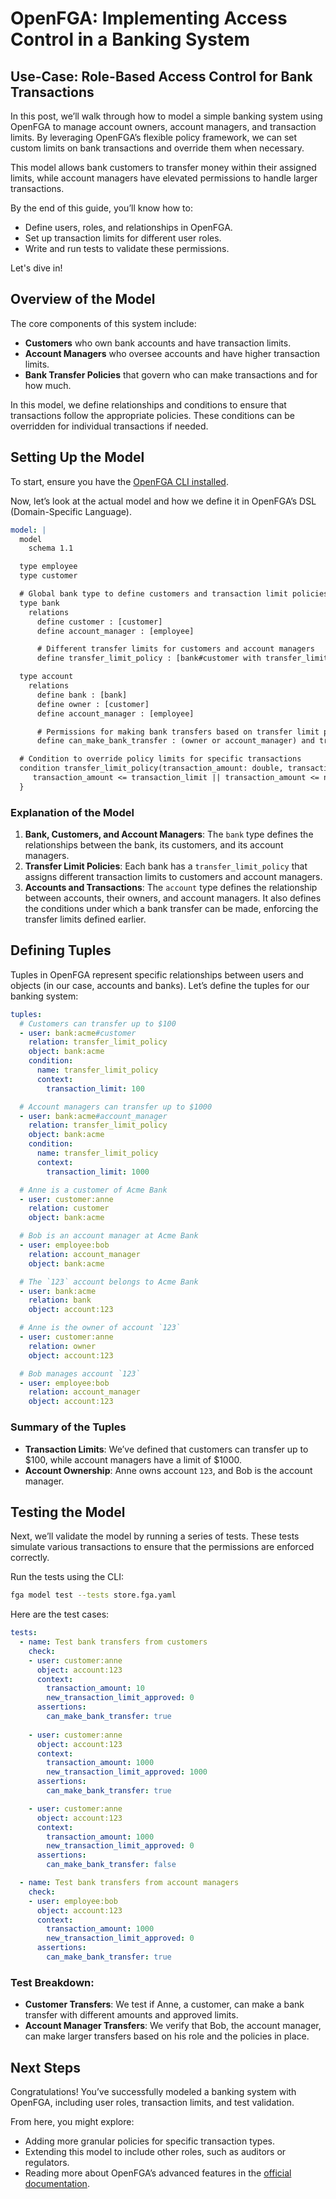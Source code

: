 # OpenFGA: Implementing Access Control in a Banking System

## Use-Case: Role-Based Access Control for Bank Transactions

In this post, we’ll walk through how to model a simple banking system using OpenFGA to manage account owners, account managers, and transaction limits. By leveraging OpenFGA’s flexible policy framework, we can set custom limits on bank transactions and override them when necessary.

This model allows bank customers to transfer money within their assigned limits, while account managers have elevated permissions to handle larger transactions.

By the end of this guide, you’ll know how to:
- Define users, roles, and relationships in OpenFGA.
- Set up transaction limits for different user roles.
- Write and run tests to validate these permissions.

Let's dive in!

## Overview of the Model

The core components of this system include:
- **Customers** who own bank accounts and have transaction limits.
- **Account Managers** who oversee accounts and have higher transaction limits.
- **Bank Transfer Policies** that govern who can make transactions and for how much.

In this model, we define relationships and conditions to ensure that transactions follow the appropriate policies. These conditions can be overridden for individual transactions if needed.

## Setting Up the Model

To start, ensure you have the [OpenFGA CLI installed](https://github.com/openfga/cli/?tab=readme-ov-file#installation).

Now, let’s look at the actual model and how we define it in OpenFGA’s DSL (Domain-Specific Language).

```yaml
model: |
  model
    schema 1.1

  type employee
  type customer

  # Global bank type to define customers and transaction limit policies
  type bank
    relations
      define customer : [customer]
      define account_manager : [employee]

      # Different transfer limits for customers and account managers
      define transfer_limit_policy : [bank#customer with transfer_limit_policy, bank#account_manager with transfer_limit_policy]

  type account
    relations
      define bank : [bank]
      define owner : [customer] 
      define account_manager : [employee]

      # Permissions for making bank transfers based on transfer limit policies
      define can_make_bank_transfer : (owner or account_manager) and transfer_limit_policy from bank

  # Condition to override policy limits for specific transactions
  condition transfer_limit_policy(transaction_amount: double, transaction_limit: double, new_transaction_limit_approved: double) {
     transaction_amount <= transaction_limit || transaction_amount <= new_transaction_limit_approved
  }
```

### Explanation of the Model

1. **Bank, Customers, and Account Managers**: The `bank` type defines the relationships between the bank, its customers, and its account managers.
2. **Transfer Limit Policies**: Each bank has a `transfer_limit_policy` that assigns different transaction limits to customers and account managers.
3. **Accounts and Transactions**: The `account` type defines the relationship between accounts, their owners, and account managers. It also defines the conditions under which a bank transfer can be made, enforcing the transfer limits defined earlier.

## Defining Tuples

Tuples in OpenFGA represent specific relationships between users and objects (in our case, accounts and banks). Let’s define the tuples for our banking system:

```yaml
tuples:
  # Customers can transfer up to $100 
  - user: bank:acme#customer
    relation: transfer_limit_policy
    object: bank:acme
    condition:
      name: transfer_limit_policy
      context: 
        transaction_limit: 100

  # Account managers can transfer up to $1000 
  - user: bank:acme#account_manager
    relation: transfer_limit_policy
    object: bank:acme
    condition:
      name: transfer_limit_policy
      context: 
        transaction_limit: 1000

  # Anne is a customer of Acme Bank
  - user: customer:anne
    relation: customer
    object: bank:acme

  # Bob is an account manager at Acme Bank
  - user: employee:bob
    relation: account_manager
    object: bank:acme

  # The `123` account belongs to Acme Bank
  - user: bank:acme
    relation: bank
    object: account:123

  # Anne is the owner of account `123`
  - user: customer:anne
    relation: owner
    object: account:123

  # Bob manages account `123`
  - user: employee:bob
    relation: account_manager
    object: account:123
```

### Summary of the Tuples

- **Transaction Limits**: We’ve defined that customers can transfer up to $100, while account managers have a limit of $1000.
- **Account Ownership**: Anne owns account `123`, and Bob is the account manager.

## Testing the Model

Next, we’ll validate the model by running a series of tests. These tests simulate various transactions to ensure that the permissions are enforced correctly.

Run the tests using the CLI:

```bash
fga model test --tests store.fga.yaml
```

Here are the test cases:

```yaml
tests:
  - name: Test bank transfers from customers
    check:
    - user: customer:anne
      object: account:123
      context: 
        transaction_amount: 10
        new_transaction_limit_approved: 0
      assertions:
        can_make_bank_transfer: true
        
    - user: customer:anne
      object: account:123
      context: 
        transaction_amount: 1000
        new_transaction_limit_approved: 1000
      assertions:
        can_make_bank_transfer: true

    - user: customer:anne
      object: account:123
      context: 
        transaction_amount: 1000
        new_transaction_limit_approved: 0
      assertions:
        can_make_bank_transfer: false

  - name: Test bank transfers from account managers
    check:
    - user: employee:bob
      object: account:123
      context: 
        transaction_amount: 1000
        new_transaction_limit_approved: 0
      assertions:
        can_make_bank_transfer: true
```

### Test Breakdown:

- **Customer Transfers**: We test if Anne, a customer, can make a bank transfer with different amounts and approved limits.
- **Account Manager Transfers**: We verify that Bob, the account manager, can make larger transfers based on his role and the policies in place.

## Next Steps

Congratulations! You’ve successfully modeled a banking system with OpenFGA, including user roles, transaction limits, and test validation.

From here, you might explore:
- Adding more granular policies for specific transaction types.
- Extending this model to include other roles, such as auditors or regulators.
- Reading more about OpenFGA’s advanced features in the [official documentation](https://openfga.dev).

